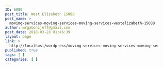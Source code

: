 ```yaml
---
ID: 6080
post_title: West Elizabeth 15088
post_name: >
  moving-services-moving-services-moving-services-westelizabeth-15088
author: mrgabonijeff@gmail.com
post_date: 2018-03-28 01:46:39
layout: page
link: >
  http://localhost/wordpress/moving-services-moving-services-moving-services-westelizabeth-15088/
published: true
tags: [ ]
categories: [ ]
---
```

